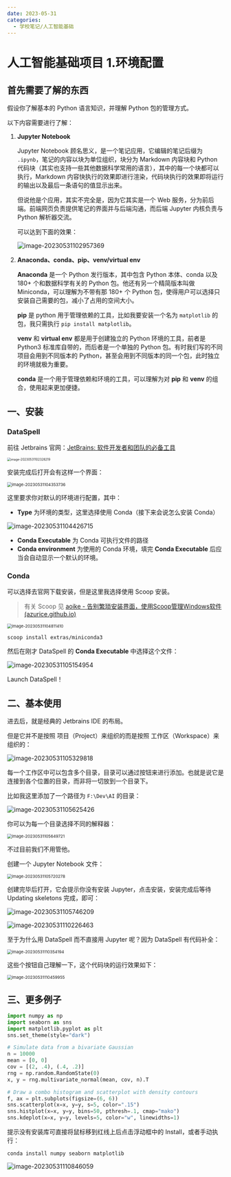 ```yaml
---
date: 2023-05-31
categories:
  - 学校笔记/人工智能基础
---
```


# 人工智能基础项目 1.环境配置

## 首先需要了解的东西

假设你了解基本的 Python 语言知识，并理解 Python 包的管理方式。

以下内容需要进行了解：

1. **Jupyter Notebook**

   Jupyter Notebook 顾名思义，是一个笔记应用，它编辑的笔记后缀为 `.ipynb`，笔记的内容以块为单位组织，块分为 Markdown 内容块和 Python 代码块（其实也支持一些其他数据科学常用的语言），其中的每一个块都可以执行，Markdown 内容快执行的效果即进行渲染，代码块执行的效果即将运行的输出以及最后一条语句的值显示出来。

   但说他是个应用，其实不完全是，因为它其实是一个 Web 服务，分为前后端。前端网页负责提供笔记的界面并与后端沟通，而后端 Jupyter 内核负责与 Python 解析器交流。

   可以达到下面的效果：

   ![image-20230531102957369](./环境配置.assets/image-20230531102957369.png)

2. **Anaconda、conda、pip、venv/virtual env**

   **Anaconda** 是一个 Python 发行版本，其中包含 Python 本体、conda 以及 180+ 个和数据科学有关的 Python 包。他还有另一个精简版本叫做 Miniconda，可以理解为不带有那 180+ 个 Python 包，使得用户可以选择只安装自己需要的包，减小了占用的空间大小。

   **pip** 是 python 用于管理依赖的工具，比如我要安装一个名为 `matplotlib` 的包，我只需执行 `pip install matplotlib`。

   **venv** 和 **virtual env** 都是用于创建独立的 Python 环境的工具，前者是 Python3 标准库自带的，而后者是一个单独的 Python 包。有时我们写的不同项目会用到不同版本的 Python，甚至会用到不同版本的同一个包，此时独立的环境就极为重要。

   **conda** 是一个用于管理依赖和环境的工具，可以理解为对 **pip** 和 **venv** 的组合，使用起来更加便捷。

## 一、安装

### DataSpell

前往 Jetbrains 官网：[JetBrains: 软件开发者和团队的必备工具](https://www.jetbrains.com/zh-cn/)

<img src="环境配置.assets/image-20230531102328219.png" alt="image-20230531102328219" style="zoom:50%;" />

安装完成后打开会有这样一个界面：

<img src="环境配置.assets/image-20230531104353736.png" alt="image-20230531104353736" style="zoom: 67%;" />

这里要求你对默认的环境进行配置，其中：

- **Type** 为环境的类型，这里选择使用 Conda（接下来会说怎么安装 Conda）

![image-20230531104426715](环境配置.assets/image-20230531104426715.png)

- **Conda Executable** 为 Conda 可执行文件的路径
- **Conda environment** 为使用的 Conda 环境，填完 **Conda Executable** 后应当会自动显示一个默认的环境。

### Conda

可以选择去官网下载安装，但是这里我选择使用 Scoop 安装。

> 有关 Scoop 见 [aoike - 告别繁琐安装界面，使用Scoop管理Windows软件 (azurice.github.io)](https://azurice.github.io/posts/告别繁琐安装界面，使用Scoop管理Windows软件.html)

<img src="环境配置.assets/image-20230531104811410.png" alt="image-20230531104811410" style="zoom:67%;" />

```terminal
scoop install extras/miniconda3
```

然后在刚才 DataSpell 的 **Conda Executable** 中选择这个文件：

![image-20230531105154954](环境配置.assets/image-20230531105154954.png)

Launch DataSpell！

## 二、基本使用

进去后，就是经典的 Jetbrains IDE 的布局。

但是它并不是按照 项目（Project）来组织的而是按照 工作区（Workspace）来组织的：

![image-20230531105329818](环境配置.assets/image-20230531105329818.png)

每一个工作区中可以包含多个目录，目录可以通过按钮来进行添加。也就是说它是连接到各个位置的目录，而非将一切放到一个目录下。

比如我这里添加了一个路径为 `F:\Dev\AI` 的目录：

![image-20230531105625426](环境配置.assets/image-20230531105625426.png)

你可以为每一个目录选择不同的解释器：

<img src="环境配置.assets/image-20230531105649721.png" alt="image-20230531105649721" style="zoom:67%;" />

不过目前我们不用管他。

创建一个 Jupyter Notebook 文件：

<img src="环境配置.assets/image-20230531105720278.png" alt="image-20230531105720278" style="zoom:67%;" />

创建完毕后打开，它会提示你没有安装 Jupyter，点击安装，安装完成后等待 Updating skeletons 完成，即可：

![image-20230531105746209](环境配置.assets/image-20230531105746209.png)

![image-20230531110226463](环境配置.assets/image-20230531110226463.png)

至于为什么用 DataSpell 而不直接用 Jupyter 呢？因为 DataSpell 有代码补全：

<img src="环境配置.assets/image-20230531110354194.png" alt="image-20230531110354194" style="zoom:67%;" />

这些个按钮自己理解一下，这个代码块的运行效果如下：

<img src="环境配置.assets/image-20230531110459955.png" alt="image-20230531110459955" style="zoom:67%;" />

## 三、更多例子

```python
import numpy as np
import seaborn as sns
import matplotlib.pyplot as plt
sns.set_theme(style="dark")

# Simulate data from a bivariate Gaussian
n = 10000
mean = [0, 0]
cov = [(2, .4), (.4, .2)]
rng = np.random.RandomState(0)
x, y = rng.multivariate_normal(mean, cov, n).T

# Draw a combo histogram and scatterplot with density contours
f, ax = plt.subplots(figsize=(6, 6))
sns.scatterplot(x=x, y=y, s=5, color=".15")
sns.histplot(x=x, y=y, bins=50, pthresh=.1, cmap="mako")
sns.kdeplot(x=x, y=y, levels=5, color="w", linewidths=1)
```

提示没有安装库可直接将鼠标移到红线上后点击浮动框中的 Install，或者手动执行：

```terminal
conda install numpy seaborn matplotlib
```

![image-20230531110846059](环境配置.assets/image-20230531110846059.png)
